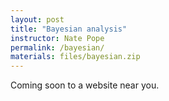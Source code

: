 ```yaml
---
layout: post
title: "Bayesian analysis"
instructor: Nate Pope
permalink: /bayesian/
materials: files/bayesian.zip
---
```


Coming soon to a website near you.